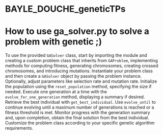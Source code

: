 # BAYLE_DOUCHE_geneticTPs
# How to use ga_solver.py to solve a problem with genetic ;)
To use the provided `GASolver` class, start by importing the module and creating a custom problem class that inherits from `GAProblem`, implementing methods for computing fitness, generating chromosomes, creating crossed chromosomes, and introducing mutations. 
Instantiate your problem class and then create a `GASolver` object by passing the problem instance. Optionally, adjust parameters like selection rate and mutation rate. 
Initialize the population using the `reset_population` method, specifying the size if needed. Execute one generation at a time with the `evolve_for_one_generation` method, displaying a summary if desired. 
Retrieve the best individual with `get_best_individual`. Use `evolve_until` to continue evolving until a maximum number of generations is reached or a fitness threshold is met. 
Monitor progress with the generation summary and, upon completion, obtain the final solution from the best individual.
Customize the problem class according to your specific genetic algorithm requirements.

